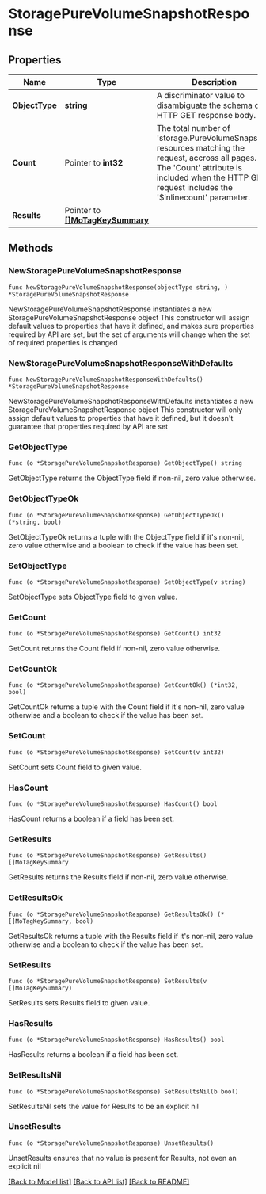 # StoragePureVolumeSnapshotResponse

## Properties

Name | Type | Description | Notes
------------ | ------------- | ------------- | -------------
**ObjectType** | **string** | A discriminator value to disambiguate the schema of a HTTP GET response body. | 
**Count** | Pointer to **int32** | The total number of &#39;storage.PureVolumeSnapshot&#39; resources matching the request, accross all pages. The &#39;Count&#39; attribute is included when the HTTP GET request includes the &#39;$inlinecount&#39; parameter. | [optional] 
**Results** | Pointer to [**[]MoTagKeySummary**](MoTagKeySummary.md) |  | [optional] 

## Methods

### NewStoragePureVolumeSnapshotResponse

`func NewStoragePureVolumeSnapshotResponse(objectType string, ) *StoragePureVolumeSnapshotResponse`

NewStoragePureVolumeSnapshotResponse instantiates a new StoragePureVolumeSnapshotResponse object
This constructor will assign default values to properties that have it defined,
and makes sure properties required by API are set, but the set of arguments
will change when the set of required properties is changed

### NewStoragePureVolumeSnapshotResponseWithDefaults

`func NewStoragePureVolumeSnapshotResponseWithDefaults() *StoragePureVolumeSnapshotResponse`

NewStoragePureVolumeSnapshotResponseWithDefaults instantiates a new StoragePureVolumeSnapshotResponse object
This constructor will only assign default values to properties that have it defined,
but it doesn't guarantee that properties required by API are set

### GetObjectType

`func (o *StoragePureVolumeSnapshotResponse) GetObjectType() string`

GetObjectType returns the ObjectType field if non-nil, zero value otherwise.

### GetObjectTypeOk

`func (o *StoragePureVolumeSnapshotResponse) GetObjectTypeOk() (*string, bool)`

GetObjectTypeOk returns a tuple with the ObjectType field if it's non-nil, zero value otherwise
and a boolean to check if the value has been set.

### SetObjectType

`func (o *StoragePureVolumeSnapshotResponse) SetObjectType(v string)`

SetObjectType sets ObjectType field to given value.


### GetCount

`func (o *StoragePureVolumeSnapshotResponse) GetCount() int32`

GetCount returns the Count field if non-nil, zero value otherwise.

### GetCountOk

`func (o *StoragePureVolumeSnapshotResponse) GetCountOk() (*int32, bool)`

GetCountOk returns a tuple with the Count field if it's non-nil, zero value otherwise
and a boolean to check if the value has been set.

### SetCount

`func (o *StoragePureVolumeSnapshotResponse) SetCount(v int32)`

SetCount sets Count field to given value.

### HasCount

`func (o *StoragePureVolumeSnapshotResponse) HasCount() bool`

HasCount returns a boolean if a field has been set.

### GetResults

`func (o *StoragePureVolumeSnapshotResponse) GetResults() []MoTagKeySummary`

GetResults returns the Results field if non-nil, zero value otherwise.

### GetResultsOk

`func (o *StoragePureVolumeSnapshotResponse) GetResultsOk() (*[]MoTagKeySummary, bool)`

GetResultsOk returns a tuple with the Results field if it's non-nil, zero value otherwise
and a boolean to check if the value has been set.

### SetResults

`func (o *StoragePureVolumeSnapshotResponse) SetResults(v []MoTagKeySummary)`

SetResults sets Results field to given value.

### HasResults

`func (o *StoragePureVolumeSnapshotResponse) HasResults() bool`

HasResults returns a boolean if a field has been set.

### SetResultsNil

`func (o *StoragePureVolumeSnapshotResponse) SetResultsNil(b bool)`

 SetResultsNil sets the value for Results to be an explicit nil

### UnsetResults
`func (o *StoragePureVolumeSnapshotResponse) UnsetResults()`

UnsetResults ensures that no value is present for Results, not even an explicit nil

[[Back to Model list]](../README.md#documentation-for-models) [[Back to API list]](../README.md#documentation-for-api-endpoints) [[Back to README]](../README.md)


